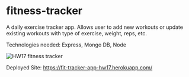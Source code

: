 # fitness-tracker

A daily exercise tracker app. Allows user to add new workouts or update existing workouts with type of exercise, weight, reps, etc.

Technologies needed: Express, Mongo DB, Node

![HW17 fitness tracker](https://user-images.githubusercontent.com/73242250/123707925-21adcc00-d830-11eb-8501-9307fe00cce8.gif)

Deployed Site: 
https://fit-tracker-app-hw17.herokuapp.com/
